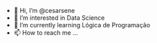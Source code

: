 - 👋 Hi, I’m @cesarsene
- 👀 I’m interested in  Data Science
- 🌱 I’m currently learning  Lógica de  Programação
- 📫 How to reach me ...

<!---
cesarsene/cesarsene is a ✨ special ✨ repository because its `README.md` (this file) appears on your GitHub profile.
You can click the Preview link to take a look at your changes.
--->
